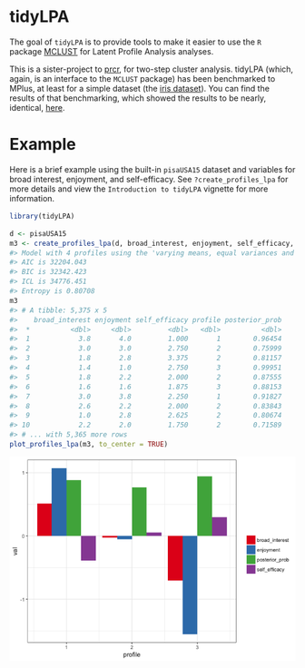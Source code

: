 
<!-- README.md is generated from README.Rmd. Please edit that file -->
tidyLPA
=======

The goal of `tidyLPA` is to provide tools to make it easier to use the `R` package [MCLUST](http://www.stat.washington.edu/mclust/) for Latent Profile Analysis analyses.

This is a sister-project to [prcr](https://github.com/jrosen48/prcr), for two-step cluster analysis. tidyLPA (which, again, is an interface to the `MCLUST` package) has been benchmarked to MPlus, at least for a simple dataset (the [iris dataset](https://en.wikipedia.org/wiki/Iris_flower_data_set)). You can find the results of that benchmarking, which showed the results to be nearly, identical, [here](https://jrosen48.github.io/blog/comparing-mplus-and-mclust-output/).

Example
=======

Here is a brief example using the built-in `pisaUSA15` dataset and variables for broad interest, enjoyment, and self-efficacy. See `?create_profiles_lpa` for more details and view the `Introduction to tidyLPA` vignette for more information.

``` r
library(tidyLPA)
```

``` r
d <- pisaUSA15
m3 <- create_profiles_lpa(d, broad_interest, enjoyment, self_efficacy, n_profiles = 4, model = 2)
#> Model with 4 profiles using the 'varying means, equal variances and covariances' model.
#> AIC is 32204.043
#> BIC is 32342.423
#> ICL is 34776.451
#> Entropy is 0.80708
m3
#> # A tibble: 5,375 x 5
#>    broad_interest enjoyment self_efficacy profile posterior_prob
#>  *          <dbl>     <dbl>         <dbl>   <dbl>          <dbl>
#>  1            3.8       4.0         1.000       1        0.96454
#>  2            3.0       3.0         2.750       2        0.75999
#>  3            1.8       2.8         3.375       2        0.81157
#>  4            1.4       1.0         2.750       3        0.99951
#>  5            1.8       2.2         2.000       2        0.87555
#>  6            1.6       1.6         1.875       3        0.88153
#>  7            3.0       3.8         2.250       1        0.91827
#>  8            2.6       2.2         2.000       2        0.83843
#>  9            1.0       2.8         2.625       2        0.80674
#> 10            2.2       2.0         1.750       2        0.71589
#> # ... with 5,365 more rows
plot_profiles_lpa(m3, to_center = TRUE)
```

![](README-unnamed-chunk-3-1.png)
